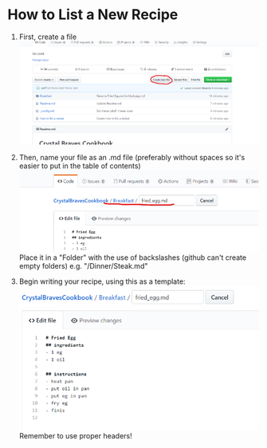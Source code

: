 # How to List a New Recipe

1. First, create a file ![Create a File](/howtolistanewrecipe/1.png)

2. Then, name your file as an .md file (preferably without spaces so it's easier to put in the table of contents) ![Name a File](/howtolistanewrecipe/2.png) Place it in a "Folder" with the use of backslashes (github can't create empty folders) e.g. "/Dinner/Steak.md"

3. Begin writing your recipe, using this as a template: ![Recipe Template](/howtolistanewrecipe/3.png) Remember to use proper headers!
